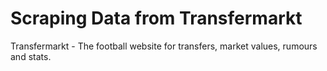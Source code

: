 # Scraping Data from Transfermarkt

Transfermarkt - The football website for transfers, market values, rumours and stats.
